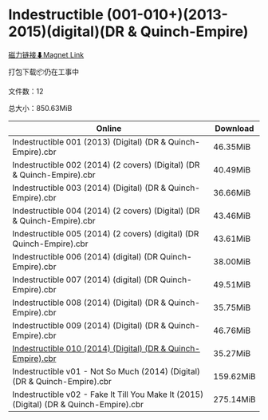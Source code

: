 # Indestructible (001-010+)(2013-2015)(digital)(DR & Quinch-Empire)

[磁力链接⬇Magnet Link](magnet:?xt=urn:btih:6f5c3ee111ae8081586bbd9b6b8a89da161a52ca&dn=Indestructible%20%28001-010%2B%29%282013-2015%29%28digital%29%28DR%20%26%20Quinch-Empire%29)

打包下载📦仍在工事中

文件数：12

总大小：850.63MiB

Online | Download
--- | ---
Indestructible 001 (2013) (Digital) (DR & Quinch-Empire).cbr | 46.35MiB
Indestructible 002 (2014) (2 covers) (Digital) (DR & Quinch-Empire).cbr | 40.49MiB
Indestructible 003 (2014) (Digital) (DR & Quinch-Empire).cbr | 36.66MiB
Indestructible 004 (2014) (2 covers) (Digital) (DR & Quinch-Empire).cbr | 43.46MiB
Indestructible 005 (2014) (2 covers) (digital) (DR Quinch-Empire).cbr | 43.61MiB
Indestructible 006 (2014) (digital) (DR Quinch-Empire).cbr | 38.00MiB
Indestructible 007 (2014) (digital) (DR Quinch-Empire).cbr | 49.51MiB
Indestructible 008 (2014) (Digital) (DR & Quinch-Empire).cbr | 35.75MiB
Indestructible 009 (2014) (Digital) (DR & Quinch-Empire).cbr | 46.76MiB
[Indestructible 010 (2014) (Digital) (DR & Quinch-Empire).cbr](https://github.com/alicewish/markdown/blob/master/comic/Indestructible-010-2014-Digital-DR-Quinch-Empire-cbr.md) | 35.27MiB
Indestructible v01 - Not So Much (2014) (Digital) (DR & Quinch-Empire).cbr | 159.62MiB
Indestructible v02 - Fake It Till You Make It (2015) (Digital) (DR & Quinch-Empire).cbr | 275.14MiB